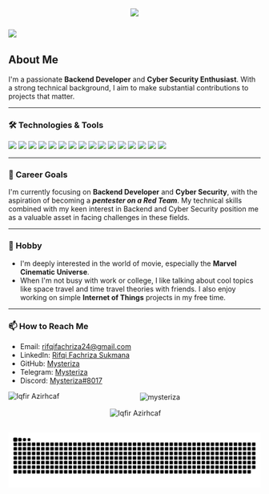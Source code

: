 <h1 align="center">
    <img src="https://readme-typing-svg.herokuapp.com/?font=Righteous&size=35&center=true&vCenter=true&width=500&height=70&duration=4000&lines=Hallo+👋;+I'm+Rifqi+Fachriza+Sukmana!;" />
</h1>

[![](https://visitcount.itsvg.in/api?id=Mysteriza&label=Profile%20Views&color=3&icon=0&pretty=false)](https://visitcount.itsvg.in)
## About Me
I'm a passionate **Backend Developer** and **Cyber Security Enthusiast**. With a strong technical background, I aim to make substantial contributions to projects that matter.

---

### 🛠️ Technologies & Tools

![](https://img.shields.io/badge/Python-3776AB?style=for-the-badge&logo=python&logoColor=white)
![](https://img.shields.io/badge/Java-007396?style=for-the-badge&logo=java&logoColor=white)
![](https://img.shields.io/badge/C%23-239120?style=for-the-badge&logo=c-sharp&logoColor=white)
![](https://img.shields.io/badge/C++-00599C?style=for-the-badge&logo=c%2B%2B&logoColor=white)
![](https://img.shields.io/badge/Arduino-00979D?style=for-the-badge&logo=arduino&logoColor=white)
![](https://img.shields.io/badge/Pascal-0298C3?style=for-the-badge&logo=pascal&logoColor=white)
![](https://img.shields.io/badge/HTML5-E34F26?style=for-the-badge&logo=html5&logoColor=white)
![](https://img.shields.io/badge/CSS3-1572B6?style=for-the-badge&logo=css3&logoColor=white)
![](https://img.shields.io/badge/Bootstrap-563D7C?style=for-the-badge&logo=bootstrap&logoColor=white)
![](https://img.shields.io/badge/Laravel-FF2D20?style=for-the-badge&logo=laravel&logoColor=white)
![](https://img.shields.io/badge/CodeIgniter-EF4223?style=for-the-badge&logo=codeigniter&logoColor=white)
![](https://img.shields.io/badge/MongoDB-4EA94B?style=for-the-badge&logo=mongodb&logoColor=white)
![](https://img.shields.io/badge/Express-000000?style=for-the-badge&logo=express&logoColor=white)
![](https://img.shields.io/badge/React-20232A?style=for-the-badge&logo=react&logoColor=61DAFB)
![](https://img.shields.io/badge/Node.js-43853D?style=for-the-badge&logo=node.js&logoColor=white)
![](https://img.shields.io/badge/JavaScript-F7DF1E?style=for-the-badge&logo=javascript&logoColor=black)


---

### 💼 Career Goals

I'm currently focusing on **Backend Developer** and **Cyber Security**, with the aspiration of becoming a ***pentester on a Red Team***. My technical skills combined with my keen interest in Backend and Cyber Security position me as a valuable asset in facing challenges in these fields.

---

### 🎉 Hobby

- I'm deeply interested in the world of movie, especially the **Marvel Cinematic Universe**.
- When I'm not busy with work or college, I like talking about cool topics like space travel and time travel theories with friends. I also enjoy working on simple **Internet of Things** projects in my free time.

---

### 📫 How to Reach Me

- Email: [rifqifachriza24@gmail.com](mailto:rifqifachriza24@gmail.com)
- LinkedIn: [Rifqi Fachriza Sukmana](https://www.linkedin.com/in/rifqi-fachriza-sukmana/)
- GitHub: [Mysteriza](https://github.com/mysteriza)
- Telegram: [Mysteriza](https://t.me/mysteriza)
- Discord: [Mysteriza#8017](https://discord.com/users/mysteriza)

<div align="center">
    <p><img align="left" src="https://github-readme-stats.vercel.app/api/top-langs?username=mysteriza&show_icons=true&theme=dark&locale=en&layout=compact" alt="Iqfir Azirhcaf" /></p>
    <p><img align="center" src="https://github-readme-streak-stats.herokuapp.com/?user=mysteriza&theme=dark" alt="mysteriza" /></p>
    <p>&nbsp;<img align="center" src="https://github-readme-stats.vercel.app/api?username=mysteriza&show_icons=true&theme=dark&locale=en" alt="Iqfir Azirhcaf" /></p>
</div>

<div align="center">
  <br>
  <img alt="snake eating my contributions" src="https://raw.githubusercontent.com/martinzakhaev/martinzakhaev/output/github-contribution-grid-snake.svg" /> 
  <br/><br/>
</div>
